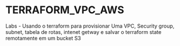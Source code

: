 # TERRAFORM_VPC_AWS

Labs - Usando o terraform para provisionar Uma VPC, Security group, subnet, tabela de rotas, intenet getway e salvar o terraform state remotamente em um bucket S3
